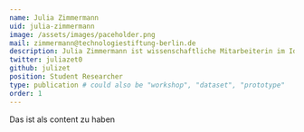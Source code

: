 ```yaml
---
name: Julia Zimmermann
uid: julia-zimmermann
image: /assets/images/paceholder.png
mail: zimmermann@technologiestiftung-berlin.de
description: Julia Zimmermann ist wissenschaftliche Mitarbeiterin im Ideation und Prototyping Lab der Technologiestiftung Berlin und unterstützt das Team der Open Data Informationsstelle (ODIS). Sie studiert Wirtschaftsinformatik und Digitale Transformation (M.Sc.) an der Universität Potsdam. 
twitter: juliazet0
github: julizet
position: Student Researcher
type: publication # could also be "workshop", "dataset", "prototype"
order: 1
---
```



Das ist als content zu haben
